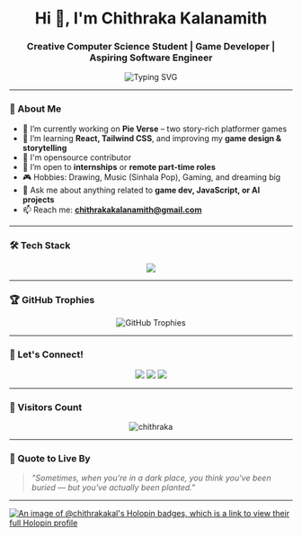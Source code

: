 <!-- README.md -->

<h1 align="center">Hi 👋, I'm Chithraka Kalanamith</h1>
<h3 align="center">Creative Computer Science Student | Game Developer | Aspiring Software Engineer</h3>

<p align="center">
  <img src="https://readme-typing-svg.herokuapp.com?font=Fira+Code&weight=500&pause=1000&center=true&width=435&lines=Welcome+to+my+GitHub!;Game+Dev+%7C+Web+Dev+%7C+Creative+Tech;Building+%26+Pie+Verse" alt="Typing SVG" />
</p>

---

### 🌟 About Me

- 🔭 I’m currently working on **Pie Verse** – two story-rich platformer games  
- 🌱 I’m learning **React, Tailwind CSS**, and improving my **game design & storytelling**
- 🤝 I'm opensource contributor
- 👯 I’m open to **internships** or **remote part-time roles**  
- 🎮 Hobbies: Drawing, Music (Sinhala Pop), Gaming, and dreaming big  
- 💬 Ask me about anything related to **game dev, JavaScript, or AI projects**  
- 📫 Reach me: **chithrakakalanamith@gmail.com**  

---

### 🛠️ Tech Stack

<p align="center">
  <img src="https://skillicons.dev/icons?i=js,java,html,css,react,nodejs,express,mongodb,vite,typescript,cs,php,tailwind,figma,mysql,git,postman,docker,unity,firebase,netlify,vercel,vscode&theme=light" />
</p>

---

### 🏆 GitHub Trophies

<p align="center">
  <img src="https://github-profile-trophy.vercel.app/?username=chithraka-kal&theme=onedark&no-frame=false&no-bg=false&margin-w=6" alt="GitHub Trophies"/>
</p>


---

<!--### 📊 GitHub Stats

<p align="center">
  <img src="https://github-readme-stats.vercel.app/api?username=chithraka-kal&show_icons=true&theme=tokyonight&hide_border=false" alt="GitHub Stats" />
  <br />
  <img src="https://github-readme-streak-stats.herokuapp.com/?user=chithraka-kal&theme=tokyonight&hide_border=false" alt="Streak Stats" />
  <br />
  <img src="https://github-readme-stats.vercel.app/api/top-langs/?username=chithraka-kal&layout=compact&theme=tokyonight&hide_border=false" alt="Top Languages" />
</p>

---
-->

### 🔗 Let's Connect!

<p align="center">
  <a href="https://linkedin.com/in/chithraka" target="_blank"><img src="https://img.shields.io/badge/LinkedIn-0077B5?style=for-the-badge&logo=linkedin" /></a>
  <a href="mailto:kalanamith@gmail.com"><img src="https://img.shields.io/badge/Email-D14836?style=for-the-badge&logo=gmail" /></a>
  <a href="https://www.instagram.com/chithraka/"><img src="https://img.shields.io/badge/Instagram-E4405F?style=for-the-badge&logo=instagram" /></a>
</p>

---

### 🧭 Visitors Count

<p align="center">
  <img src="https://komarev.com/ghpvc/?username=chithraka&label=Profile+Views&color=0e75b6&style=flat" alt="chithraka" />
</p>

---

### 🚀 Quote to Live By
> *"Sometimes, when you're in a dark place, you think you've been buried — but you've actually been planted."*

---

[![An image of @chithrakakal's Holopin badges, which is a link to view their full Holopin profile](https://holopin.me/chithrakakal)](https://holopin.io/@chithrakakal)
